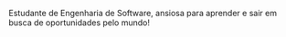 Estudante de Engenharia de Software, ansiosa para aprender e sair em busca de oportunidades pelo mundo!
